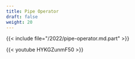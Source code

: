 ```yaml
---
title: Pipe Operator
draft: false
weight: 20
---
```


{{< include file="/2022/pipe-operator.md.part" >}}

{{< youtube HYKGZunmF50 >}}
